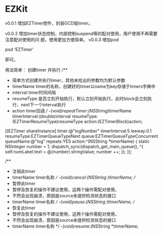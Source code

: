 # EZKit
v0.0.1
增加EZTimer控件，封装GCD版timer。

v0.0.2
增加timer状态控制，内部控制suspend等的配对使用，用户使用不再需要注意配对使用的问
题，使用更加方便简单。
v0.0.3
增加pod

pod 'EZTimer'

即可。


用法简单：
创建timer 并执行
/**
 * 简单方式创建并执行timer，其他未给出的参数均为默认参数
 * timerName timer的名称，创建好的timer以name为key存储于timers字典中
 * interval timer时间间隔
 * resumeType 是否立刻开始执行，默认立刻开始执行，此时block会立刻执行，next下一个interval执行
 * action   timer回调
 */
-(void)repeatTimer:(NSString*)timerName timerInterval:(double)interval resumeType:(EZTimerResumeType)resumeType action:(EZTimerBlock)action;

[[EZTimer shareInstance] timer:@"logNumber" timerInterval:5 leeway:0.1 resumeType:EZTimerQueueTypeNext queue:EZTimerQueueTypeConcurrent queueName:@"log" repeats:YES action:^(NSString *timerName) {
        static NSInteger number = 1;
        dispatch_sync(dispatch_get_main_queue(), ^{
            self.numLabel.text = @(number).stringValue;
            number ++;
        });
    }];
    
/**
 * 注销此timer
 * timerName timer名称
 */
-(void)cancel:(NSString *)timerName;
/**
 * 暂停此timer
 * 暂停及恢复的操作不建议使用，这两个操作需配对使用，
 * 不然会出现崩溃，原因是source未提供检测状态的接口
 * timerName timer名称
 */
-(void)pause:(NSString *)timerName;
/**
 * 恢复此timer
 * 暂停及恢复的操作不建议使用，这两个操作需配对使用，
 * 不然会出现崩溃，原因是source未提供检测状态的接口
 * timerName timer名称
 */
-(void)resume:(NSString *)timerName;


